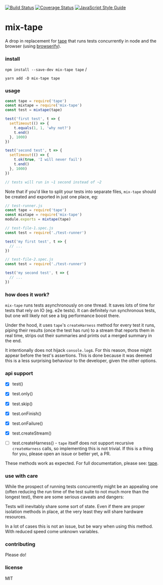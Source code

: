 [![Build Status](https://travis-ci.org/imsnif/mix-tape.svg?branch=master)](https://travis-ci.org/imsnif/synp) [![Coverage Status](https://coveralls.io/repos/github/imsnif/mix-tape/badge.svg?branch=master)](https://coveralls.io/github/imsnif/synp?branch=master) [![JavaScript Style Guide](https://img.shields.io/badge/code_style-standard-brightgreen.svg)](https://standardjs.com)

# mix-tape
A drop in replacement for [tape](https://github.com/substack/tape) that runs tests concurrently in node and the browser (using [browserify](https://github.com/browserify/browserify)).

### install
`npm install --save-dev mix-tape tape` /

`yarn add -D mix-tape tape`
### usage
```javascript
const tape = require('tape')
const mixtape = require('mix-tape')
const test = mixtape(tape)

test('first test', t => {
  setTimeout(() => {
    t.equals(1, 1, 'why not?')
    t.end()
  }, 1000)
})

test('second test', t => {
  setTimeout(() => {
    t.ok(true, 'I will never fail')
    t.end()
  }, 1000)
})

// tests will run in ~1 second instead of ~2
```

Note that if you'd like to split your tests into separate files, `mix-tape` should be created and exported in just one place, eg:
```javascript
// test-runner.js
const tape = require('tape')
const mixtape = require('mix-tape')
module.exports = mixtape(tape)

// test-file-1.spec.js
const test = require('./test-runner')

test('my first test', t => {
  // ...
})

// test-file-2.spec.js
const test = require('./test-runner')

test('my second test', t => {
  // ...
})
```
### how does it work?
`mix-tape` runs tests asynchronously on one thread. It saves lots of time for tests that rely on IO (eg. e2e tests). It can definitely run synchronous tests, but one will likely not see a big performance boost there.

Under the hood, it uses `tape`'s `createHarness` method for every test it runs, piping their results (once the test has run) to a stream that reports them in real time, strips out their summaries and prints out a merged summary in the end.

It intentionally does not hijack `console.log`s. For this reason, those might appear before the test's assertions. This is done because it was deemed this is a less surprising behaviour to the developer, given the other options.

### api support
- [x] test()

- [x] test.only()

- [x] test.skip()

- [x] test.onFinish()

- [x] test.onFailure()

- [x] test.createStream()

- [ ] test.createHarness() - `tape` itself does not support recursive `createHarness` calls, so implementing this is not trivial. If this is a thing for you, please open an issue or better yet, a PR.

These methods work as expected. For full documentation, please see: [tape](https://github.com/substack/tape).

### use with care
While the prospect of running tests concurrently might be an appealing one (often reducing the run time of the test suite to not much more than the longest test), there are some serious caveats and dangers:

Tests will inevitably share some sort of state. Even if there are proper isolation methods in place, at the very least they will share hardware resources.

In a lot of cases this is not an issue, but be wary when using this method. With reduced speed come unknown variables.

### contributing
Please do!

### license
MIT
